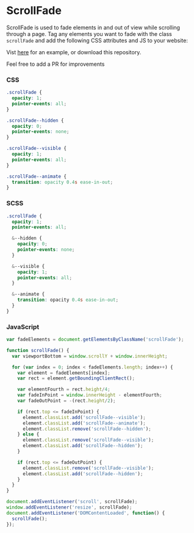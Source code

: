 # ScrollFade

ScrollFade is used to fade elements in and out of view while scrolling through a page.
Tag any elements you want to fade with the class `scrollFade` and add the following CSS attributes and JS to your website:

Vist [here](https://stark-kouprey.cloudvent.net/) for an example, or download this repository.

Feel free to add a PR for improvements

### CSS
```css
.scrollFade {
  opacity: 1;
  pointer-events: all;
}

.scrollFade--hidden {
  opacity: 0;
  pointer-events: none;
}

.scrollFade--visible {
  opacity: 1;
  pointer-events: all;
}

.scrollFade--animate {
  transition: opacity 0.4s ease-in-out;
}
```

### SCSS
```scss
.scrollFade {
  opacity: 1;
  pointer-events: all;

  &--hidden {
    opacity: 0;
    pointer-events: none;
  }

  &--visible {
    opacity: 1;
    pointer-events: all;
  }

  &--animate {
    transition: opacity 0.4s ease-in-out;
  }
}
```

### JavaScript
```js
var fadeElements = document.getElementsByClassName('scrollFade');

function scrollFade() {
  var viewportBottom = window.scrollY + window.innerHeight;

  for (var index = 0; index < fadeElements.length; index++) {
    var element = fadeElements[index];
    var rect = element.getBoundingClientRect();

    var elementFourth = rect.height/4;
    var fadeInPoint = window.innerHeight - elementFourth;
    var fadeOutPoint = -(rect.height/2);

    if (rect.top <= fadeInPoint) {
      element.classList.add('scrollFade--visible');
      element.classList.add('scrollFade--animate');
      element.classList.remove('scrollFade--hidden');
    } else {
      element.classList.remove('scrollFade--visible');
      element.classList.add('scrollFade--hidden');
    }

    if (rect.top <= fadeOutPoint) {
      element.classList.remove('scrollFade--visible');
      element.classList.add('scrollFade--hidden');
    }
  }
}

document.addEventListener('scroll', scrollFade);
window.addEventListener('resize', scrollFade);
document.addEventListener('DOMContentLoaded', function() {
  scrollFade();
});
```
